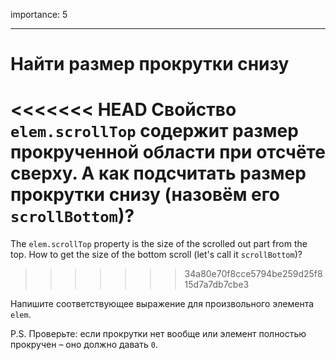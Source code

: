 importance: 5

---

# Найти размер прокрутки снизу

<<<<<<< HEAD
Свойство `elem.scrollTop` содержит размер прокрученной области при отсчёте сверху. А как подсчитать размер прокрутки снизу (назовём его `scrollBottom`)?
=======
The `elem.scrollTop` property is the size of the scrolled out part from the top. How to get the size of the bottom scroll (let's call it `scrollBottom`)?
>>>>>>> 34a80e70f8cce5794be259d25f815d7a7db7cbe3

Напишите соответствующее выражение для произвольного элемента `elem`.

P.S. Проверьте: если прокрутки нет вообще или элемент полностью прокручен – оно должно давать `0`.
